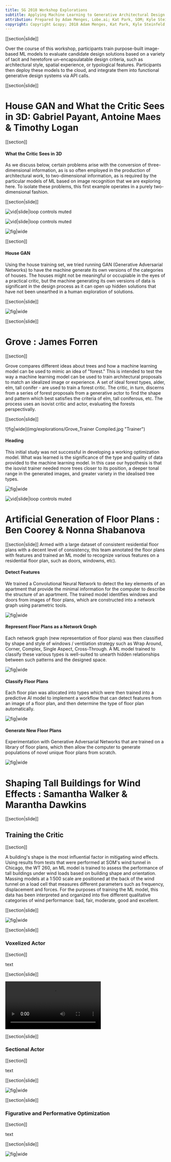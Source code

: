 ```yaml
---
title: SG 2018 Workshop Explorations
subtitle: Applying Machine Learning to Generative Architectural Design
attribution: Prepared by Adam Menges, Lobe.ai; Kat Park, SOM; Kyle Steinfeld, UC Berkeley; Samantha Walker, SOM; List all participants here
copyright: Copyright &copy; 2018 Adam Menges, Kat Park, Kyle Steinfeld, and Samantha Walker, and all participants
---
```


[[section|slide]]

Over the course of this workshop, participants train purpose-built image-based ML models to evaluate candidate design solutions based on a variety of tacit and heretofore un-encapsulatable design criteria, such as architectural style, spatial experience, or typological features. Participants then deploy these models to the cloud, and integrate them into functional generative design systems via API calls.

[[section|slide]]

# House GAN and What the Critic Sees in 3D: Gabriel Payant, Antoine Maes & Timothy Logan
<!-------------------- -------------------->

[[section]]

#### What the Critic Sees in 3D

As we discuss below, certain problems arise with the conversion of three-dimensional information, as is so often employed in the production of architectural work, to two-dimensional information, as is required by the particular models of ML based on image recognition that we are exploring here. To isolate these problems, this first example operates in a purely two-dimensional fashion.

[[section|slide]]

![vid|slide|loop controls muted](https://berkeley.box.com/shared/static/6ulwochbi1m0f1576s71wqefdc2ox0ey.gif "Transforming 2D to 3D")

![vid|slide|loop controls muted](https://berkeley.box.com/shared/static/uwhgkg9y468tykpsjctw2hrqe1unuw4g.gif "Transforming 2D to 3D via Voxel")

![fig|wide](img/explorations/Images_trainer.jpg "Representing what the critic sees in 3D")

[[section]]

#### House GAN

Using the house training set, we tried running GAN (Generative Adversarial Networks) to have the machine generate its own versions of the categories of houses.  The houses might not be meaningful or occupiable in the eyes of a practical critic, but the machine generating its own versions of data is significant in the design process as it can open up hidden solutions that have not been unearthed in a human exploration of solutions. 

[[section|slide]]

![fig|wide](img/explorations/Images_Gan.jpg "House GAN")

[[section|slide]]

# Grove : James Forren
<!-------------------- -------------------->
[[section]]

Grove compares different ideas about trees and how a machine learning model can be used to mimic an idea of "forest."  This is intended to test the way a machine learning model can be used to train architectural proposals to match an idealized image or experience.  A set of ideal forest types, alder, elm, tall conifer - are used to train a forest critic.  The critic, in turn, discerns from a series of forest proposals from a generative actor to find the shape and pattern which best satisfies the criteria of elm, tall coniferous, etc.  The process uses an isovist critic and actor, evaluating the forests perspectivally. 

[[section|slide]]

![fig|wide](img/explorations/Grove_Trainer Compiled.jpg "Trainer")


#### Heading

 This initial study was not successful in developing a working optimization model.  What was learned is the significance of the type and quality of data provided to the machine learning model.  In this case our hypothesis is that the isovist trainer needed more trees closer to its position, a deeper tonal range in the generated images, and greater variety in the idealised tree types.
 
 ![fig|wide](img/explorations/Grove-01_Isovist.gif "Isovist")

 ![vid|slide|loop controls muted](https://berkeley.box.com/shared/static/xt32pn8zhjg0azdwomsaec6vf2ij0di4.gif "")

# Artificial Generation of Floor Plans : Ben Coorey & Nonna Shabanova
<!-------------------- -------------------->
[[section|slide]]
Armed with a large dataset of consistent residential floor plans with a decent level of consistency, this team annotated the floor plans with features and trained an ML model to recognize various features on a residential floor plan, such as doors, windowns, etc).   


#### Detect Features

We trained a Convolutional Neural Network to detect the key elements of an apartment that provide the minimal information for the computer to describe the structure of an apartment. The trained model identifies windows and doors from images of floor plans, which are constructed into a network graph using parametric tools.

![fig|wide](img/explorations/01_FP_Detection.png "plans")


#### Represent Floor Plans as a Network Graph

 Each network graph (new representation of floor plans) was then classified by shape and style of windows / ventilation strategy such as Wrap Around, Corner, Complex, Single Aspect, Cross-Through. A ML model trained to classify these various types is well-suited to unearth hidden relationships between such patterns and the designed space.

![fig|wide](img/explorations/04_floorplan_images.PNG "network graphs")


#### Classify Floor Plans
Each floor plan was allocated into types which were then trained into a predictive AI model to implement a workflow that can detect features from an image of a floor plan, and then determine the type of floor plan automatically.

![fig|wide](img/explorations/02_FP_Classification.png "classification")


#### Generate New Floor Plans
Experimentation with Generative Adversarial Networks that are trained on a library of floor plans, which then allow the computer to generate populations of novel unique floor plans from scratch.

![fig|wide](img/explorations/03_FP_Generation.png "new floor plans generated by GAN")


# Shaping Tall Buildings for Wind Effects : Samantha Walker & Marantha Dawkins
<!-------------------- -------------------->
[[section|slide]]

## Training the Critic

[[section]]

A building's shape is the most influential factor in mitigating wind effects. Using results from tests that were performed at SOM's wind tunnel in Chicago, the WT 260, an ML model is trained to assess the performance of tall buildings under wind loads based on building shape and orientation. Massing models at a 1:500 scale are positioned at the back of the wind tunnel on a load cell that measures different parameters such as frequency, displacement and forces. For the purposes of training the ML model, this data has been interpreted and organized into five different qualitative categories of wind performance: bad, fair, moderate, good and excellent. 

[[section|slide]]

![fig|wide](img/explorations/SOM-slice.jpg "Training set")

[[section|slide]]

### Voxelized Actor

[[section]]

text

[[section|slide]]

![vid|slide|loop controls muted](https://berkeley.box.com/shared/static/jxeedyh0xpi2ver4udgvnw7z98a9to8p.mp4 "Voxelized mass - excellent shape for wind effects")

[[section|slide]]

### Sectional Actor

[[section]]

text

[[section|slide]]

![fig|wide](img/explorations/sectionalVariation2.gif "Sectional mass - excellent shape for wind effects")

[[section|slide]]

### Figurative and Performative Optimization

[[section]]

text

[[section|slide]]

![fig|wide](img/explorations/fishTraining-2.gif "Sectional mass - optimization for wind effects and fish resemblanceSectional mass - excellent shape for wind effects")

